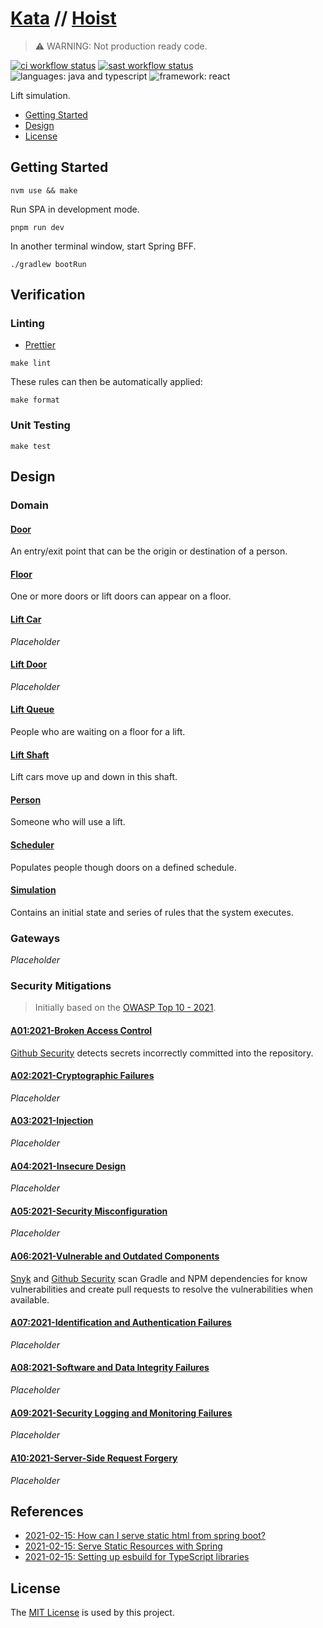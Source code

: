 # [Kata](https://github.com/dbtedman#code-kata) // [Hoist](https://github.com/dbtedman/kata-hoist)

> ⚠️ WARNING: Not production ready code.

[![ci workflow status](https://img.shields.io/github/workflow/status/dbtedman/kata-hoist/ci?style=for-the-badge&logo=github&label=ci)](https://github.com/dbtedman/kata-hoist/actions/workflows/ci.yml)
[![sast workflow status](https://img.shields.io/github/workflow/status/dbtedman/kata-hoist/sast?style=for-the-badge&logo=github&label=sast)](https://github.com/dbtedman/kata-hoist/actions/workflows/sast.yml)
![languages: java and typescript](https://img.shields.io/badge/languages-java%20and%20typescript-blue.svg?style=for-the-badge)
![framework: react](https://img.shields.io/badge/frameworks-spring%20and%20react-blue.svg?style=for-the-badge)

Lift simulation.

-   [Getting Started](#getting-started)
-   [Design](#design)
-   [License](#license)

## Getting Started

```shell
nvm use && make
```

Run SPA in development mode.

```shell
pnpm run dev
```

In another terminal window, start Spring BFF.

```shell
./gradlew bootRun
```

## Verification

### Linting

-   [Prettier](https://prettier.io)

```shell
make lint
```

These rules can then be automatically applied:

```shell
make format
```

### Unit Testing

```shell
make test
```

## Design

### Domain

#### [Door](./src/main/java/com/danieltedman/hoist/internal/domain/door/)

An entry/exit point that can be the origin or destination of a person.

#### [Floor](./src/main/java/com/danieltedman/hoist/internal/domain/floor/)

One or more doors or lift doors can appear on a floor.

#### [Lift Car](./src/main/java/com/danieltedman/hoist/internal/domain/liftcar/)

_Placeholder_

#### [Lift Door](./src/main/java/com/danieltedman/hoist/internal/domain/liftdoor/)

_Placeholder_

#### [Lift Queue](./src/main/java/com/danieltedman/hoist/internal/domain/liftqueue/)

People who are waiting on a floor for a lift.

#### [Lift Shaft](./src/main/java/com/danieltedman/hoist/internal/domain/liftshaft/)

Lift cars move up and down in this shaft.

#### [Person](./src/main/java/com/danieltedman/hoist/internal/domain/person/)

Someone who will use a lift.

#### [Scheduler](./src/main/java/com/danieltedman/hoist/internal/domain/scheduler/)

Populates people though doors on a defined schedule.

#### [Simulation](./src/main/java/com/danieltedman/hoist/internal/domain/simulation/)

Contains an initial state and series of rules that the system executes.

### Gateways

_Placeholder_

### Security Mitigations

> Initially based on the [OWASP Top 10 - 2021](https://owasp.org/www-project-top-ten/).

#### [A01:2021-Broken Access Control](https://owasp.org/Top10/A01_2021-Broken_Access_Control/)

[Github Security](https://github.com/features/security) detects secrets incorrectly committed into the repository.

#### [A02:2021-Cryptographic Failures](https://owasp.org/Top10/A02_2021-Cryptographic_Failures/)

_Placeholder_

#### [A03:2021-Injection](https://owasp.org/Top10/A03_2021-Injection/)

_Placeholder_

#### [A04:2021-Insecure Design](https://owasp.org/Top10/A04_2021-Insecure_Design/)

_Placeholder_

#### [A05:2021-Security Misconfiguration](https://owasp.org/Top10/A05_2021-Security_Misconfiguration/)

_Placeholder_

#### [A06:2021-Vulnerable and Outdated Components](https://owasp.org/Top10/A06_2021-Vulnerable_and_Outdated_Components/)

[Snyk](https://snyk.io) and [Github Security](https://github.com/features/security) scan Gradle and NPM dependencies for know vulnerabilities and create pull requests to resolve the vulnerabilities when available.

#### [A07:2021-Identification and Authentication Failures](https://owasp.org/Top10/A07_2021-Identification_and_Authentication_Failures/)

_Placeholder_

#### [A08:2021-Software and Data Integrity Failures](https://owasp.org/Top10/A08_2021-Software_and_Data_Integrity_Failures/)

_Placeholder_

#### [A09:2021-Security Logging and Monitoring Failures](https://owasp.org/Top10/A09_2021-Security_Logging_and_Monitoring_Failures/)

_Placeholder_

#### [A10:2021-Server-Side Request Forgery](https://owasp.org/Top10/A10_2021-Server-Side_Request_Forgery_%28SSRF%29/)

_Placeholder_

## References

-   [2021-02-15: How can I serve static html from spring boot?](https://stackoverflow.com/questions/42393211#answer-48862637)
-   [2021-02-15: Serve Static Resources with Spring](https://www.baeldung.com/spring-mvc-static-resources)
-   [2021-02-15: Setting up esbuild for TypeScript libraries](https://jamesthom.as/2021/05/setting-up-esbuild-for-typescript-libraries/)

## License

The [MIT License](./LICENSE.md) is used by this project.
